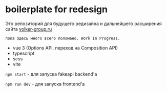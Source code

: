 # boilerplate for redesign

Это репозиторий для будущего редизайна и дальнейшего расширения
сайта [volker-group.ru](https://volker-group.ru)

`пока здесь много всего поломано. Work In Progress.`

* vue 3 (Options API, переход на Composition API)
* typescript
* scss
* vite

`npm start` - для запуска fakeapi backend'а

`npm run dev` - для запуска frontend'а